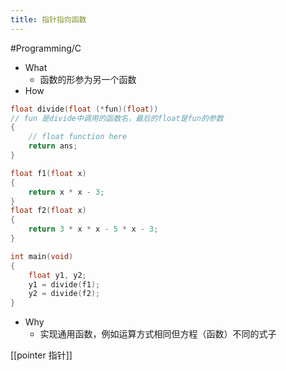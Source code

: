 ```yaml
---
title: 指针指向函数
---
```

#Programming/C 
- What
	- 函数的形参为另一个函数
- How
```c
float divide(float (*fun)(float)) 
// fun 是divide中调用的函数名，最后的float是fun的参数
{
	// float function here
	return ans; 
}

float f1(float x)
{
	return x * x - 3;
}
float f2(float x)
{
	return 3 * x * x - 5 * x - 3;
}

int main(void)
{
	float y1, y2;
	y1 = divide(f1);
	y2 = divide(f2);
}
```
- Why
	- 实现通用函数，例如运算方式相同但方程（函数）不同的式子

[[pointer 指针]]